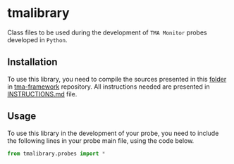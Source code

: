 # tmalibrary

Class files to be used during the development of `TMA Monitor` probes developed in `Python`.


## Installation

To use this library, you need to compile the sources presented in this [folder](https://github.com/eubr-atmosphere/tma-framework/tree/master/common/tmalibrary) in [tma-framework](https://github.com/eubr-atmosphere/tma-framework) repository.
All instructions needed are presented in [INSTRUCTIONS.md](https://github.com/eubr-atmosphere/tma-framework/blob/master/common/tmalibrary/INSTRUCTIONS.md) file.

## Usage

To use this library in the development of your probe, you need to include the following lines in your probe main file, using the code below.

```python
from tmalibrary.probes import *
```